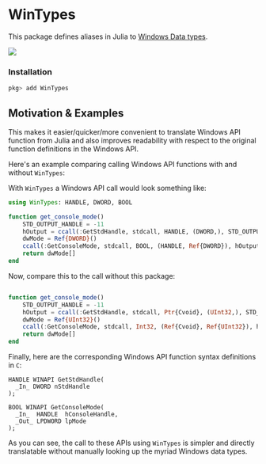 # WinTypes

This package defines aliases in Julia to [Windows Data types](https://docs.microsoft.com/en-us/windows/win32/winprog/windows-data-types).

[![](https://img.shields.io/badge/docs-blue.svg)](https://musm.github.io/WinTypes.jl)


### Installation

```julia
pkg> add WinTypes
```

## Motivation & Examples

This makes it easier/quicker/more convenient to translate Windows API function from Julia
and also improves readability with respect to the original function definitions in the
Windows API.

Here's an example comparing calling Windows API functions with and without `WinTypes`:

With `WinTypes` a Windows API call would look something like:
```julia
using WinTypes: HANDLE, DWORD, BOOL

function get_console_mode()
    STD_OUTPUT_HANDLE = -11
    hOutput = ccall(:GetStdHandle, stdcall, HANDLE, (DWORD,), STD_OUTPUT_HANDLE % DWORD)
    dwMode = Ref{DWORD}()
    ccall(:GetConsoleMode, stdcall, BOOL, (HANDLE, Ref{DWORD}), hOutput, dwMode)
    return dwMode[]
end
```
Now, compare this to the call without this package:
```julia

function get_console_mode()
    STD_OUTPUT_HANDLE = -11
    hOutput = ccall(:GetStdHandle, stdcall, Ptr{Cvoid}, (UInt32,), STD_OUTPUT_HANDLE % UInt32)
    dwMode = Ref{UInt32}()
    ccall(:GetConsoleMode, stdcall, Int32, (Ref{Cvoid}, Ref{UInt32}), hOutput, dwMode)
    return dwMode[]
end
```

Finally, here are the corresponding Windows API function syntax definitions in `C`:

```
HANDLE WINAPI GetStdHandle(
  _In_ DWORD nStdHandle
);
```

```
BOOL WINAPI GetConsoleMode(
  _In_  HANDLE  hConsoleHandle,
  _Out_ LPDWORD lpMode
);
```

As you can see, the call to these APIs using `WinTypes` is simpler and
directly translatable without manually looking up the myriad Windows data types.
